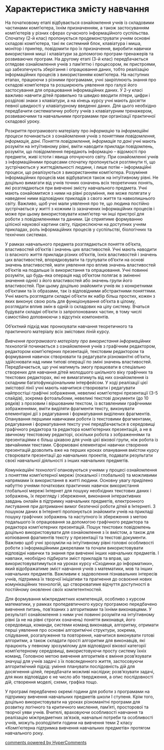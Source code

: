 <div id="hypercomments_widget" class="js-hypercomments-widget invisible"></div>

Характеристика змісту навчання
=============================================
<p>На початковому етапі відбувається ознайомлення учнів із складовими частинами комп’ютера, їхнім призначенням, а також застосуванням комп’ютерів у різних сферах сучасного інформаційного суспільства. Спочатку (2-й клас) пропонується продемонструвати учням основні складові комп’ютера, такі як системний блок, клавіатура і миша, монітор і принтер, повідомити про їх призначення, виробити навички використання миші і клавіатури за допомогою програм-тренажерів та розвиваючих програм. На другому етапі (3-й клас) передбачається оглядове ознайомлення учнів з пам’яттю і процесором, як пристроями, що забезпечують зберігання і опрацювання даних, тобто реалізацію інформаційних процесів з використанням комп’ютера. На наступних етапах, працюючи з різними програмами, учні закріплюють знання про складові комп’ютера та розширюють уявлення про галузі його застосування для опрацювання інформаційних даних. У 2-у класі важливо навчити дітей правильно та швидко вводити літери, цифри і розділові знаки з клавіатури, а на кінець курсу учні мають досягти певної швидкості у клавіатурному введенні даних. Для цього необхідно передбачити систематичну роботу учнів з клавіатурним тренажером, розвиваючими та навчальними програмами при організації практичної складової уроку.</p>
<p>Розкриття програмового матеріалу про <i>інформацію</i> та <i>інформаційні процеси</i> починається з ознайомлення учнів з поняттями <i>повідомлення, інформація, дані</i>. Поняття <i>повідомлення, інформація та дані</i> учні мають розуміти на інтуїтивному рівні, вміти наводити приклади повідомлень, розуміти, що повідомлення передають інформацію – відомості про предмети, живі істоти і явища оточуючого світу. При ознайомленні учнів з інформаційними процесами спочатку пропонується розглянути ті, що зустрічаються у життєдіяльності людини, і лише потім – інформаційні процеси, що реалізуються з використанням комп’ютера. Розуміння інформаційних процесів має відбуватися також на інтуїтивному рівні. Не доцільно вимагати від учнів точних означень всіх теоретичних понять, які розглядаються при вивченні змісту навчального предмета. Учні мають ознайомитися з ними на рівні розуміння, яке може полягати у наведенні ними відповідних прикладів з свого життя та навколишнього світу. Важливо, щоб учні мали уявлення про те, що людина постійно зустрічається у житті з кожним із зазначених інформаційних процесів і може при цьому використовувати комп’ютер чи інші пристрої для роботи з повідомленнями та даними. Це сприятиме формуванню цілісної наукової картини світу, підкреслюючи на доступних учням прикладах, роль інформаційних процесів у суспільстві, біологічних та технічних системах.</p>
<p>У рамках навчального предмета розглядаються поняття об’єкта, властивостей об’єктів і значень цих властивостей. Учні мають наводити із власного життя приклади різних об’єктів, їхніх властивостей і значень цих властивостей, впорядковувати та групувати об’єкти на основі значень властивостей, мати уявлення про вплив значень властивостей об’єктів на подальше їх використання та опрацювання. Учні повинні розуміти, що будь-яка операція над об’єктом полягає в зміненні значення однієї з його властивостей або значень групи його властивостей. При цьому доцільно знайомити учнів як з конкретними об’єктами та їх образами, так із відповідними абстрактними поняттями. Учні мають розглядати складні об’єкти як набір більш простих, кожен з яких виконує свою роль для функціонування об’єкта в цілому, розглядати вплив змін в одній із складових на цілу систему. Вчаться будувати складні об’єкти із запропонованих частин, в тому числі самостійно доповнюючи з відсутніх компонентів.</p>
<p>Об’єктний підхід має пронизувати навчання теоретичного та практичного матеріалу всіх змістових ліній курсу.</p>
<p><i>Вивчення програмового матеріалу про використання інформаційних технологій</i> починається з ознайомлення учнів з графічним редактором, редактором комп’ютерних презентацій, текстовим редактором та формування навичок створювати та редагувати різноманітні об’єкти, здійснювати над ними типові операції по зміні значень властивостей. Передбачається, що учні матимуть змогу працювати в спеціально створених для навчання дітей молодшого шкільного віку графічних та текстових редакторах, які не вимагатимуть від них ознайомлення із складним багатофункціональним інтерфейсом. У ході реалізації цієї змістової лінії учні мають навчитися створювати і редагувати найпростіші графічні зображення, невеликі комп’ютерні презентації (3-5 слайдів), зокрема фотоальбоми, невеликі текстові документи (до 10 рядків) з прозовим і віршованим текстом, із вставленими графічними зображеннями, вміти виділяти фрагменти тексту, виконувати елементарні дії з редагування і форматування виділених фрагментів. Опанування першими навичками роботи із текстовими фрагментами, редагування і форматування тексту учні передбачається в середовищі графічного редактора та редактора комп’ютерних презентацій, а не в звичному текстовому редакторі, оскільки робота з зображеннями та презентаціями є більш цікавою для учнів цієї вікової групи, ніж робота із звичайними текстами. Сформовані елементарні навички створення презентацій дозволить вже на перших кроках опанування вмістом курсу створювати презентації до навчальних проектів, подавати результати своєї навчальної діяльності з інших навчальних предметів.</p>
<p><i>Комунікаційні технології</i> опановуються учнями у процесі ознайомлення з поняттям комп’ютерної мережі (локальної і глобальної) та можливими напрямами їх використання в житті людини. Основну увагу приділено набуттю учнями початкових практичних навичок використання глобальної мережі Інтернет для пошуку необхідних текстових даних і зображень, їх перегляду і збереження, виконання інтерактивних завдань онлайн в підтримку навчальних предметів, електронного листування при дотриманні вимог безпечної роботи дітей в Інтернеті. З пошуком даних в Інтернеті пропонується знайомити учнів на прикладі пошуку графічних зображень та наступного їх збереження з метою подальшого їх опрацювання за допомогою графічного редактора та редактора комп’ютерних презентацій. Пошук текстових повідомлень доцільно використовувати для ознайомлення з їх вмістом, а також для копіювання фрагментів тексту у презентації та текстові документи. Важливо щоб учні зрозуміли на інтуїтивному рівні головні особливості роботи з інформаційними джерелами та почали використовувати відповідні навички та знання при вивченні інших навчальних предметів. І навпаки, необхідно підбирати зміст прикладів та вправ, що використовуватимуться на уроках курсу «Сходинки до інформатики», який відображатиме зміст навчання учнів з математики, мов та інших навчальних предметів. Важливим є задоволення пізнавальних інтересів учнів, підтримка їх творчої ініціативи та прагнення до освоєння нових комунікаційних технологій, що створюватиме відчуття доступності в постійному оновленні своїх компетентностей.</p>
<p>Для формування міжпредметних компетенцій, особливо з курсом математики, у рамках пропедевтичного курсу програмою передбачено вивчення питань, пов’язаних з алгоритмами та їхніми виконавцями. У результаті ознайомлення з ними учні повинні розуміти на інтуїтивному рівні (а не на рівні строгих означень) поняття виконавця, його середовища, команди, системи команд виконавця, алгоритму, отримати перші уявлення про основні алгоритмічні структури, зокрема, слідування, розгалуження та повторення, навчитися виконувати готові алгоритми, а також складати прості алгоритми для виконавців, які працюють у певному зрозумілому для відповідної вікової категорії комп’ютерному середовищі, використовуючи просту систему їхніх команд. Головною метою вивчення алгоритмів є вміння розв’язувати значущі для учнів задачі з їх повсякденного життя, застосовуючи алгоритмічний підхід: уміння планувати послідовність дій для досягнення цілей, передбачати можливі наслідки; розв’язувати задачі, для яких відповіддю є не число або твердження, а опис послідовності дій, створення моделі, схеми, графіка тощо.</p>
<p>У програмі передбачено окремі години для роботи з програмами на підтримку вивчення навчальних предметів школи І ступеня. Крім того, доцільно використовувати на уроках різноманітні програми для розвитку логічного та критичного мислення, пам’яті, просторової та творчої уяви учнів. Вчителі, враховуючи особливості навчання та реалізацію міжпредметних зв’язків, навчальні потреби та особливості учнів, можуть розподілити години на вивчення теми 2 класу «Комп’ютерна підтримка вивчення навчальних предметів» протягом навчального року.</p>

<div class="js-hypercomments-container">
<a href="http://hypercomments.com" class="hc-link" title="comments widget">comments powered by HyperComments</a>
</div>
